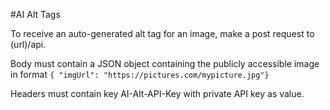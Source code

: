 #AI Alt Tags

To receive an auto-generated alt tag for an image, make a post request to (url)/api.

Body must contain a JSON object containing the publicly accessible image in format `{ "imgUrl": "https://pictures.com/mypicture.jpg"}`

Headers must contain key AI-Alt-API-Key with private API key as value.